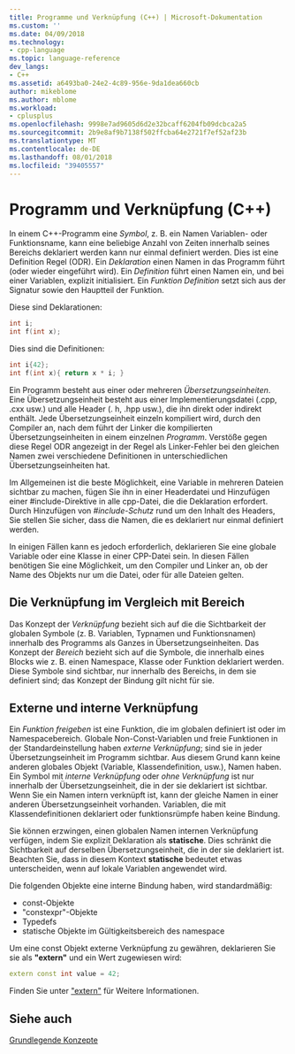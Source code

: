 ```yaml
---
title: Programme und Verknüpfung (C++) | Microsoft-Dokumentation
ms.custom: ''
ms.date: 04/09/2018
ms.technology:
- cpp-language
ms.topic: language-reference
dev_langs:
- C++
ms.assetid: a6493ba0-24e2-4c89-956e-9da1dea660cb
author: mikeblome
ms.author: mblome
ms.workload:
- cplusplus
ms.openlocfilehash: 9998e7ad9605d6d2e32bcaff6204fb09dcbca2a5
ms.sourcegitcommit: 2b9e8af9b7138f502ffcba64e2721f7ef52af23b
ms.translationtype: MT
ms.contentlocale: de-DE
ms.lasthandoff: 08/01/2018
ms.locfileid: "39405557"
---
```

# <a name="program-and-linkage-c"></a>Programm und Verknüpfung (C++)

In einem C++-Programm eine *Symbol*, z. B. ein Namen Variablen- oder Funktionsname, kann eine beliebige Anzahl von Zeiten innerhalb seines Bereichs deklariert werden kann nur einmal definiert werden. Dies ist eine Definition Regel (ODR). Ein *Deklaration* einen Namen in das Programm führt (oder wieder eingeführt wird). Ein *Definition* führt einen Namen ein, und bei einer Variablen, explizit initialisiert. Ein *Funktion Definition* setzt sich aus der Signatur sowie den Hauptteil der Funktion.

Diese sind Deklarationen:

```cpp
int i;
int f(int x);
```

Dies sind die Definitionen:

```cpp
int i{42};
int f(int x){ return x * i; }
```

Ein Programm besteht aus einer oder mehreren *Übersetzungseinheiten*. Eine Übersetzungseinheit besteht aus einer Implementierungsdatei (.cpp, .cxx usw.) und alle Header (. h, .hpp usw.), die ihn direkt oder indirekt enthält. Jede Übersetzungseinheit einzeln kompiliert wird, durch den Compiler an, nach dem führt der Linker die kompilierten Übersetzungseinheiten in einem einzelnen *Programm*. Verstöße gegen diese Regel ODR angezeigt in der Regel als Linker-Fehler bei den gleichen Namen zwei verschiedene Definitionen in unterschiedlichen Übersetzungseinheiten hat.

Im Allgemeinen ist die beste Möglichkeit, eine Variable in mehreren Dateien sichtbar zu machen, fügen Sie ihn in einer Headerdatei und Hinzufügen einer #include-Direktive in alle cpp-Datei, die die Deklaration erfordert. Durch Hinzufügen von *#include-Schutz* rund um den Inhalt des Headers, Sie stellen Sie sicher, dass die Namen, die es deklariert nur einmal definiert werden.

In einigen Fällen kann es jedoch erforderlich, deklarieren Sie eine globale Variable oder eine Klasse in einer CPP-Datei sein. In diesen Fällen benötigen Sie eine Möglichkeit, um den Compiler und Linker an, ob der Name des Objekts nur um die Datei, oder für alle Dateien gelten.

## <a name="linkage-vs-scope"></a>Die Verknüpfung im Vergleich mit Bereich

Das Konzept der *Verknüpfung* bezieht sich auf die die Sichtbarkeit der globalen Symbole (z. B. Variablen, Typnamen und Funktionsnamen) innerhalb des Programms als Ganzes in Übersetzungseinheiten. Das Konzept der *Bereich* bezieht sich auf die Symbole, die innerhalb eines Blocks wie z. B. einen Namespace, Klasse oder Funktion deklariert werden. Diese Symbole sind sichtbar, nur innerhalb des Bereichs, in dem sie definiert sind; das Konzept der Bindung gilt nicht für sie. 

## <a name="external-vs-internal-linkage"></a>Externe und interne Verknüpfung

Ein *Funktion freigeben* ist eine Funktion, die im globalen definiert ist oder im Namespacebereich. Globale Non-Const-Variablen und freie Funktionen in der Standardeinstellung haben *externe Verknüpfung*; sind sie in jeder Übersetzungseinheit im Programm sichtbar. Aus diesem Grund kann keine anderen globales Objekt (Variable, Klassendefinition, usw.), Namen haben. Ein Symbol mit *interne Verknüpfung* oder *ohne Verknüpfung* ist nur innerhalb der Übersetzungseinheit, die in der sie deklariert ist sichtbar. Wenn Sie ein Namen intern verknüpft ist, kann der gleiche Namen in einer anderen Übersetzungseinheit vorhanden. Variablen, die mit Klassendefinitionen deklariert oder funktionsrümpfe haben keine Bindung. 

Sie können erzwingen, einen globalen Namen internen Verknüpfung verfügen, indem Sie explizit Deklaration als **statische**. Dies schränkt die Sichtbarkeit auf derselben Übersetzungseinheit, die in der sie deklariert ist. Beachten Sie, dass in diesem Kontext **statische** bedeutet etwas unterscheiden, wenn auf lokale Variablen angewendet wird.

Die folgenden Objekte eine interne Bindung haben, wird standardmäßig:
- const-Objekte
- "constexpr"-Objekte
- Typedefs
- statische Objekte im Gültigkeitsbereich des namespace

Um eine const Objekt externe Verknüpfung zu gewähren, deklarieren Sie sie als **"extern"** und ein Wert zugewiesen wird:

```cpp
extern const int value = 42;
```

Finden Sie unter ["extern"](extern-cpp.md) für Weitere Informationen.

## <a name="see-also"></a>Siehe auch
 [Grundlegende Konzepte](../cpp/basic-concepts-cpp.md)